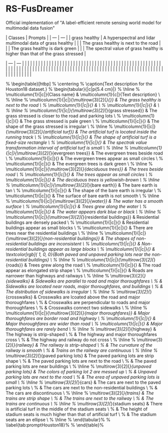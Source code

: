 # RS-FusDreamer
Official implementation of "A label-efficient remote sensing world model for multimodal data fusion"

   | Classes | Prompts |
   | — | — |
   | grass healthy | A hyperspectral and lidar multimodal data of grass healthy |
   |               | The grass healthy is next to the road |
   |               | The grass healthy is dark green |
   |               | The spectral value of grass healthy is higher than that of the grass stressed  |


   
   | — | — |
   |   |   |
   |   |   |
   |   |   |
   |   |   |
   |   |   |
   |   |   |
   |   |   |
   |   |   |
   |   |   |
   |   |   |
   |   |   |
   |   |   |
   |   |   |
   |   |   |
   |   |   |
   |   |   |
   |   |   |
   |   |   |
   |   |   |
   |   |   |
   |   |   |
   |   |   |
   |   |   |
   |   |   |
   |   |   |
   |   |   |
   |   |   |
   |   |   |
   |   |   |
   |   |   |
   |   |   |
   |   |   |
   |   |   |
   |   |   |
   |   |   |
   |   |   |
   |   |   |
   |   |   |
   |   |   |
   |   |   |



   
   % \begin{table}[htbp]
%   \centering
%   \caption{Text description for the Houston18 dataset.}
%     \begin{tabular}{|c|p{5.4 cm}|}
%     \hline
%     \multicolumn{1}{|c|}{Class name} & \multicolumn{1}{c|}{Text description} \\
%     \hline
%     \multicolumn{1}{|c|}{\multirow{3}[2]{*}{}} & The grass healthy is next to the road \\
%     \multicolumn{1}{|c|}{} &  \\
%     \multicolumn{1}{|c|}{} &   \\
%     \hline
%     \multicolumn{1}{|c|}{\multirow{3}[2]{*}{grass stressed}} & The grass stressed is closer to the road and parking lots \\
%     \multicolumn{1}{|c|}{} & The grass stressed is pale green \\
%     \multicolumn{1}{|c|}{} & The shape of the grass stressed is irregular \\
%     \hline
%     \multicolumn{1}{|c|}{\multirow{3}[2]{*}{artificial turf}} & The artificial turf is located inside the running track \\
%     \multicolumn{1}{|c|}{} & The shape of artificial turf is a fixed-size rectangle \\
%     \multicolumn{1}{|c|}{} & The spectrak value transformation interval of artificial turf is small \\
%     \hline
%     \multicolumn{1}{|c|}{\multirow{3}[2]{*}{evergreen trees}} & The evergreen trees beside road \\
%     \multicolumn{1}{|c|}{} & The evergreen trees appear as small circles \\
%     \multicolumn{1}{|c|}{} & The evergreen trees is dark green \\
%     \hline
%     \multicolumn{1}{|c|}{\multirow{3}[2]{*}{deciduous trees}} & The trees beside road \\
%     \multicolumn{1}{|c|}{} & The trees appear as small circles \\
%     \multicolumn{1}{|c|}{} & The deciduous trees is yellowish-brown \\
%     \hline
%     \multicolumn{1}{|c|}{\multirow{3}[2]{*}{bare earth}} & The bare earth is tan \\
%     \multicolumn{1}{|c|}{} & The shape of the bare earth is irregular \\
%     \multicolumn{1}{|c|}{} & The surface of bare earth is not smooth \\
%     \hline
%     \multicolumn{1}{|c|}{\multirow{3}[2]{*}{water}} & The water has a smooth surface \\
%     \multicolumn{1}{|c|}{} & Trees grew along the water \\
%     \multicolumn{1}{|c|}{} & The water appears dark blue or black \\
%     \hline
%     \multicolumn{1}{|c|}{\multirow{3}[2]{*}{residential buildings}} & Residential buildings are densely packed \\
%     \multicolumn{1}{|c|}{} & Residential buildings appear as small blocks \\
%     \multicolumn{1}{|c|}{} & There are trees near the residential buildings \\
%     \hline
%     \multicolumn{1}{|c|}{\multirow{3}[2]{*}{non-residential buildings}} & The shapes of non-residential buildings are inconsistent \\
%     \multicolumn{1}{|c|}{} & Non-residential buildings appear as large blocks \\
%     \multicolumn{1}{|c|}{} & \textcolor[rgb]{ 1,  0,  0}{Both paved and unpaved parking lots near the non-residential buildings} \\
%     \hline
%     \multicolumn{1}{|c|}{\multirow{3}[2]{*}{roads}} & Trees grew along the road \\
%     \multicolumn{1}{|c|}{} & The road appear as elongated strip shape \\
%     \multicolumn{1}{|c|}{} & Roads are narrower than highways and railways \\
%     \hline
%     \multirow{3}[2]{*}{sidewalks} & Sidewalks are parallel to road and major thoroughfares \\
%           & Sidewalks are located near roads, major thoroughfares, and buildings \\
%           & The distribution of sidewalks is irregular \\
%     \hline
%     \multirow{3}[2]{*}{crosswalks} & Crosswalks are lcoated above the road and major thoroughfares \\
%           & Crosswalks are perpendicular to roads and major thoroughfares \\
%           & Crosswalks connect two sidewalks \\
%     \hline
%     \multicolumn{1}{|c|}{\multirow{3}[2]{*}{major thoroughfares}} & Major thoroughfares are border road and highway \\
%     \multicolumn{1}{|c|}{} & Major thoroughfares are wider than road \\
%     \multicolumn{1}{|c|}{} & Major thoroughfares are rarely bend \\
%     \hline
%     \multirow{3}[2]{*}{highway} & The highway is strip-shaped \\
%           & The highway and major thoroughfares cross \\
%           & The highway and railway do not cross \\
%     \hline
%     \multirow{3}[2]{*}{railway} & The railway is strip-shaped \\
%           & The curvature of the railway is smooth \\
%           & Trains on the railway are continuous \\
%     \hline
%     \multirow{3}[2]{*}{paved parking lots} & The paved parking lots are strip shape \\
%           & The paved parking lots are next to the road \\
%           & The paved parking lots are near buildings \\
%     \hline
%     \multirow{3}[2]{*}{unpaved parking lots} & The colors of parking lot 2 are messed up \\
%           & Unpaved parking lots are next to the road \\
%           & The erea of unpaved parking lots is small \\
%     \hline
%     \multirow{3}[2]{*}{cars} & The cars are next to the paved parking lots \\
%           & The cars are next to the non-residential buildings \\
%           & The cars are discontinuous \\
%     \hline
%     \multirow{3}[2]{*}{trains} & The trains are strip shape \\
%           & The trains are next to the railway \\
%           & The trains are continuous \\
%     \hline
%     \multirow{3}[2]{*}{stadium seats} & There is artificial turf in the middle of the stadium seats \\
%           & The height of stadium seats is much higher than that of artificial turf \\
%           & The stadium seats are an ellipse \\
%     \hline
%     \end{tabular}%
%   \label{tab:promptHouston18}%
% \end{table}%
